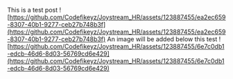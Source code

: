 This is a test post
![https://github.com/Codefikeyz/Joystream_HR/assets/123887455/ea2ec659-8307-40b1-9277-ceb27b748b3f](https://github.com/Codefikeyz/Joystream_HR/assets/123887455/ea2ec659-8307-40b1-9277-ceb27b748b3f)
An image will be added below this test
![https://github.com/Codefikeyz/Joystream_HR/assets/123887455/6e7c0db1-edcb-46d6-8d03-56769cd6e429](https://github.com/Codefikeyz/Joystream_HR/assets/123887455/6e7c0db1-edcb-46d6-8d03-56769cd6e429)
